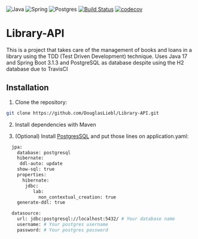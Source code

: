 ![Java](https://img.shields.io/badge/java-%23ED8B00.svg?style=for-the-badge&logo=openjdk&logoColor=white)
![Spring](https://img.shields.io/badge/spring-%236DB33F.svg?style=for-the-badge&logo=spring&logoColor=white)
![Postgres](https://img.shields.io/badge/postgres-%23316192.svg?style=for-the-badge&logo=postgresql&logoColor=white)
[![Build Status](https://app.travis-ci.com/DouglasLiebl/Library-API.svg?branch=main)](https://app.travis-ci.com/github/DouglasLiebl/Library-API) 
[![codecov](https://codecov.io/gh/DouglasLiebl/Library-API/graph/badge.svg?token=8XMRBH9EOM)](https://codecov.io/gh/DouglasLiebl/Library-API)

###
# Library-API 
This is a project that takes care of the management of books and loans in a library using the TDD (Test Driven Development) technique.
Uses Java 17 and Spring Boot 3.1.3 and PostgreSQL as database despite using the H2 database due to TravisCI
## Installation

1. Clone the repository:

```bash
git clone https://github.com/DouglasLiebl/Library-API.git
```

2. Install dependencies with Maven

3. (Optional) Install [PostgresSQL](https://www.postgresql.org/) and put those lines on application.yaml:
```bash
  jpa:
    database: postgresql
    hibernate:
     ddl-auto: update
    show-sql: true
    properties:
      hibernate:
       jdbc:
          lab:
            non_contextual_creation: true
    generate-ddl: true

  datasource:
    url: jdbc:postgresql://localhost:5432/ # Your database name
    username: # Your postgres username
    password: # Your postgres password
```

